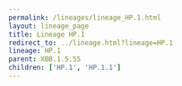 ```yaml
---
permalink: /lineages/lineage_HP.1.html
layout: lineage_page
title: Lineage HP.1
redirect_to: ../lineage.html?lineage=HP.1
lineage: HP.1
parent: XBB.1.5.55
children: ['HP.1', 'HP.1.1']
---
```

